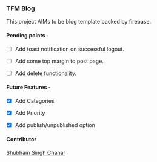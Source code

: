 ### TFM Blog

This project AIMs to be blog template backed by firebase.

#### Pending points - 

 - [ ] Add toast notification on successful logout.   
 - [ ] Add some top margin to post page.   
 - [ ] Add delete functionality.  


#### Future Features - 

 - [x] Add Categories  
 - [x] Add Priority  
 - [x] Add publish/unpublished option  


#### Contributor

[Shubham Singh Chahar](https://github.com/thefallenmerc)
